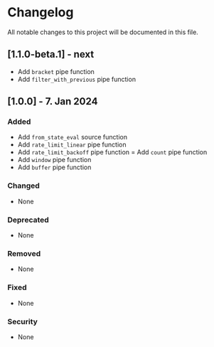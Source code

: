 # Changelog
All notable changes to this project will be documented in this file.

## [1.1.0-beta.1] - next
- Add `bracket` pipe function
- Add `filter_with_previous` pipe function

## [1.0.0] - 7. Jan 2024

### Added
- Add `from_state_eval` source function
- Add `rate_limit_linear` pipe function
- Add `rate_limit_backoff` pipe function
= Add `count` pipe function
- Add `window` pipe function
- Add `buffer` pipe function

### Changed
- None

### Deprecated
- None

### Removed
- None

### Fixed
- None

### Security
- None